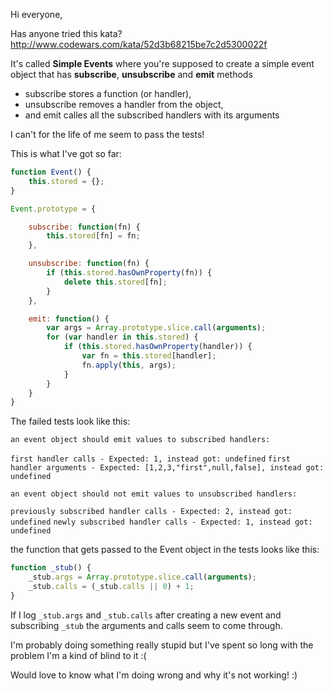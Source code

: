 Hi everyone,

Has anyone tried this kata? http://www.codewars.com/kata/52d3b68215be7c2d5300022f

It's called **Simple Events** where you're supposed to create a simple event object that has **subscribe**, **unsubscribe** and **emit** methods
* subscribe stores a function (or handler),
* unsubscribe removes a handler from the object,
* and emit calles all the subscribed handlers with its arguments

I can't for the life of me seem to pass the tests!

This is what I've got so far:

````javascript
function Event() {
	this.stored = {};
}

Event.prototype = {

	subscribe: function(fn) {
		this.stored[fn] = fn;
	},

	unsubscribe: function(fn) {
		if (this.stored.hasOwnProperty(fn)) {
			delete this.stored[fn];
		}
	},

	emit: function() {
		var args = Array.prototype.slice.call(arguments);
		for (var handler in this.stored) {
			if (this.stored.hasOwnProperty(handler)) {
				var fn = this.stored[handler];
				fn.apply(this, args);
			}
		}
	}
}
````

The failed tests look like this:

````an event object should emit values to subscribed handlers:````

`first handler calls - Expected: 1, instead got: undefined`
`first handler arguments - Expected: [1,2,3,"first",null,false], instead got: undefined`

`an event object should not emit values to unsubscribed handlers:`

`previously subscribed handler calls - Expected: 2, instead got: undefined`
`newly subscribed handler calls - Expected: 1, instead got: undefined`


the function that gets passed to the Event object in the tests looks like this:

````javascript
function _stub() {
	_stub.args = Array.prototype.slice.call(arguments);
	_stub.calls = (_stub.calls || 0) + 1;
}
````

If I log `_stub.args` and `_stub.calls` after creating a new event and subscribing `_stub` the arguments and calls seem to come through.

I'm probably doing something really stupid but I've spent so long with the problem I'm a kind of blind to it :(

Would love to know what I'm doing wrong and why it's not working! :)
